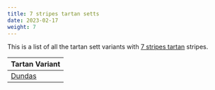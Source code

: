 ```yaml
---
title: 7 stripes tartan setts
date: 2023-02-17
weight: 7
---
```

This is a list of all the tartan sett variants with [7 stripes tartan](/stripes/stripes7/) stripes.

| Tartan Variant |
|---------------|
| [Dundas](/tartans/k/8/db32/k24/dg48/dr2/dg4/k/4/)||

